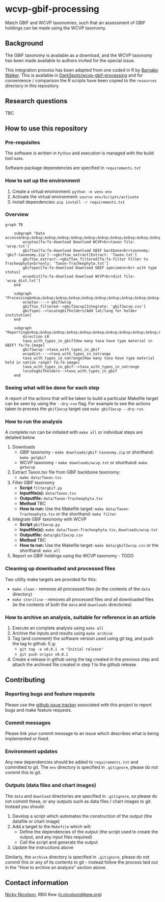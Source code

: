 # wcvp-gbif-processing
Match GBIF and WCVP taxonomies, such that an assessment of GBIF holdings can be made using the WCVP taxonomy.

## Background

The GBIF taxonomy is available as a download, and the WCVP taxonomy has been made available to authors invited for the special issue.

This integration process has been adapted from one coded in R by [Barnaby Walker](https://www.github.com/barnabywalker). This is available in [DarkSpots/wcvp-gbif-processing](https://github.com/DarkSpots/wcvp-gbif-processing) and for convenience / comparison the R scripts have been copied to the `resources` directory in this repository.

## Research questions

TBC

## How to use this repository

### Pre-requisites

The software is written in `Python` and execution is managed with the build tool `make`.

Software package dependencies are specified in `requirements.txt`

### How to set up the environment

1. Create a virtual environment: `python -m venv env`
2. Activate the virtual environment: `source env/Scripts/activate`
3. Install dependencies: `pip install -r requirements.txt`

### Overview
```mermaid
graph TB

    subgraph "Data access&nbsp;&nbsp;&nbsp;&nbsp;&nbsp;&nbsp;&nbsp;&nbsp;&nbsp;&nbsp;&nbsp;&nbsp;&nbsp;&nbsp;&nbsp;&nbsp;&nbsp;&nbsp;&nbsp;&nbsp;&nbsp;&nbsp;&nbsp;&nbsp;&nbsp;&nbsp;&nbsp;&nbsp;&nbsp;&nbsp;&nbsp;&nbsp;&nbsp;&nbsp;&nbsp;&nbsp;&nbsp;&nbsp;&nbsp;&nbsp;&nbsp;&nbsp;&nbsp;&nbsp;&nbsp;&nbsp;&nbsp;&nbsp;&nbsp;&nbsp;&nbsp;&nbsp;&nbsp;&nbsp;&nbsp;&nbsp;&nbsp;&nbsp;&nbsp;&nbsp;&nbsp;&nbsp;&nbsp;&nbsp;&nbsp;&nbsp;&nbsp;&nbsp;&nbsp;&nbsp;&nbsp;&nbsp;&nbsp;&nbsp;&nbsp;&nbsp;&nbsp;&nbsp;&nbsp;&nbsp;&nbsp;&nbsp;&nbsp;&nbsp;&nbsp;&nbsp;&nbsp;&nbsp;&nbsp;&nbsp;&nbsp;&nbsp;&nbsp;&nbsp;&nbsp;&nbsp;&nbsp;&nbsp;&nbsp;&nbsp;&nbsp;&nbsp;&nbsp;&nbsp;&nbsp;&nbsp;&nbsp;&nbsp;&nbsp;&nbsp;&nbsp;&nbsp;&nbsp;&nbsp;&nbsp;&nbsp;&nbsp;&nbsp;&nbsp;&nbsp;&nbsp;&nbsp;&nbsp;&nbsp;&nbsp;&nbsp;&nbsp;&nbsp;&nbsp;&nbsp;&nbsp;&nbsp;&nbsp;&nbsp;&nbsp;&nbsp;&nbsp;&nbsp;&nbsp;&nbsp;&nbsp;&nbsp;&nbsp;&nbsp;&nbsp;&nbsp;&nbsp;&nbsp;&nbsp;&nbsp;&nbsp;&nbsp;&nbsp;&nbsp;&nbsp;&nbsp;&nbsp;&nbsp;&nbsp;&nbsp;&nbsp;&nbsp;&nbsp;&nbsp;&nbsp;&nbsp;&nbsp;&nbsp;&nbsp;&nbsp;&nbsp;&nbsp;&nbsp;&nbsp;&nbsp;&nbsp;&nbsp;&nbsp;&nbsp;"
        wcvptax[fa:fa-download Download WCVP<br>taxon file: 'wcvp.txt']
        gbiftax[fa:fa-download Download GBIF backbone<br>taxonomy: 'gbif-taxonomy.zip']-->gbiftax_extract[Extract: 'Taxon.txt']
        gbiftax_extract-->gbiftax_filtered[fa:fa-filter Filter to Tracheophyta<br>only: 'Taxon-Tracheophyta.txt']
        gbifspec[fa:fa-download Download GBIF specimens<br> with type status]
        wcvpdist[fa:fa-download Download WCVP<br>dist file: 'wcvp_dist.txt']
    end

    subgraph "Processing&nbsp;&nbsp;&nbsp;&nbsp;&nbsp;&nbsp;&nbsp;&nbsp;&nbsp;&nbsp;&nbsp;&nbsp;&nbsp;&nbsp;&nbsp;&nbsp;&nbsp;&nbsp;&nbsp;&nbsp;&nbsp;&nbsp;&nbsp;&nbsp;&nbsp;&nbsp;&nbsp;&nbsp;&nbsp;&nbsp;&nbsp;&nbsp;&nbsp;&nbsp;&nbsp;&nbsp;&nbsp;&nbsp;&nbsp;&nbsp;&nbsp;&nbsp;&nbsp;&nbsp;&nbsp;&nbsp;&nbsp;&nbsp;&nbsp;&nbsp;&nbsp;&nbsp;&nbsp;&nbsp;&nbsp;&nbsp;&nbsp;&nbsp;&nbsp;&nbsp;&nbsp;&nbsp;&nbsp;&nbsp;&nbsp;&nbsp;&nbsp;&nbsp;&nbsp;&nbsp;&nbsp;&nbsp;&nbsp;&nbsp;&nbsp;&nbsp;&nbsp;&nbsp;&nbsp;&nbsp;&nbsp;&nbsp;&nbsp;&nbsp;&nbsp;&nbsp;&nbsp;&nbsp;&nbsp;&nbsp;&nbsp;&nbsp;&nbsp;&nbsp;&nbsp;&nbsp;&nbsp;&nbsp;&nbsp;&nbsp;&nbsp;&nbsp;&nbsp;&nbsp;&nbsp;&nbsp;&nbsp;&nbsp;&nbsp;&nbsp;&nbsp;&nbsp;&nbsp;&nbsp;&nbsp;&nbsp;&nbsp;&nbsp;&nbsp;&nbsp;&nbsp;&nbsp;&nbsp;&nbsp;&nbsp;&nbsp;&nbsp;&nbsp;&nbsp;&nbsp;&nbsp;&nbsp;&nbsp;&nbsp;&nbsp;&nbsp;&nbsp;&nbsp;&nbsp;&nbsp;&nbsp;&nbsp;&nbsp;&nbsp;"
        wcvptax----> gbif2wcvp
        gbiftax_filtered-->gbif2wcvp[Integrate: 'gbif2wcvp.csv']
        gbifspec-->locategbifholders[Add lat/long for holder institution]
    end

    subgraph "Reporting&nbsp;&nbsp;&nbsp;&nbsp;&nbsp;&nbsp;&nbsp;&nbsp;&nbsp;&nbsp;&nbsp;&nbsp;&nbsp;&nbsp;&nbsp;&nbsp;&nbsp;&nbsp;&nbsp;&nbsp;&nbsp;&nbsp;&nbsp;&nbsp;&nbsp;&nbsp;&nbsp;&nbsp;&nbsp;&nbsp;&nbsp;&nbsp;&nbsp;&nbsp;&nbsp;&nbsp;&nbsp;&nbsp;&nbsp;&nbsp;&nbsp;&nbsp;&nbsp;&nbsp;&nbsp;&nbsp;&nbsp;&nbsp;&nbsp;&nbsp;&nbsp;&nbsp;&nbsp;&nbsp;&nbsp;&nbsp;&nbsp;&nbsp;&nbsp;&nbsp;&nbsp;&nbsp;&nbsp;&nbsp;&nbsp;&nbsp;&nbsp;&nbsp;&nbsp;&nbsp;&nbsp;&nbsp;&nbsp;&nbsp;&nbsp;&nbsp;&nbsp;&nbsp;&nbsp;&nbsp;&nbsp;&nbsp;&nbsp;&nbsp;&nbsp;&nbsp;&nbsp;&nbsp;&nbsp;&nbsp;&nbsp;&nbsp;&nbsp;&nbsp;&nbsp;&nbsp;&nbsp;&nbsp;&nbsp;&nbsp;&nbsp;&nbsp;&nbsp;&nbsp;&nbsp;&nbsp;&nbsp;&nbsp;&nbsp;&nbsp;&nbsp;&nbsp;&nbsp;&nbsp;&nbsp;&nbsp;&nbsp;&nbsp;&nbsp;&nbsp;&nbsp;&nbsp;&nbsp;&nbsp;&nbsp;&nbsp;&nbsp;&nbsp;&nbsp;&nbsp;&nbsp;&nbsp;&nbsp;&nbsp;&nbsp;&nbsp;&nbsp;&nbsp;&nbsp;&nbsp;&nbsp;&nbsp;&nbsp;&nbsp;&nbsp;&nbsp;&nbsp;&nbsp;&nbsp;&nbsp;&nbsp;&nbsp;&nbsp;&nbsp;&nbsp;&nbsp;&nbsp;&nbsp;&nbsp;&nbsp;&nbsp;&nbsp;&nbsp;&nbsp;&nbsp;&nbsp;&nbsp;&nbsp;&nbsp;&nbsp;&nbsp;&nbsp;&nbsp;&nbsp;&nbsp;&nbsp;&nbsp;&nbsp;&nbsp;&nbsp;&nbsp;&nbsp;&nbsp;"
        direction LR
        taxa_with_types_in_gbif[How many taxa have type material in GBIF? fa:fa-image]
        gbif2wcvp-->taxa_with_types_in_gbif
        wcvpdist---->taxa_with_types_in_natrange
        taxa_with_types_in_natrange[How many taxa have type material held in native range? fa:fa-image]
        taxa_with_types_in_gbif-->taxa_with_types_in_natrange
        locategbifholders-->taxa_with_types_in_gbif
    end
```

### Seeing what will be done for each step

A report of the actions that will be taken to build a particular Makefile target can be seen by using the `--dry-run` flag. For example to see the actions taken to process the `gbif2wcvp` target use `make gbif2wcvp --dry-run`.

### How to run the analysis

A complete run can be initiated with `make all` or individual steps are detailed below.

1. Downloads
    - GBIF taxonomy - `make downloads/gbif-taxonomy.zip` or shorthand: `make getgbif`
    - WCVP taxonomy - `make downloads/wcvp.txt` or shorthand: `make getwcvp`
1. Extract Taxon.tsv file from GBIF backbone taxonomy:
    - `make data/Taxon.tsv`
1. Filter GBIF taxonomy
    - **Script** `filtergbif.py`
    - **Inputfile(s):** `data/Taxon.tsv`
    - **Outputfile:** `data/Taxon-Tracheophyta.tsv`
    - **Method** TBC
    - **How to run:** Use the Makefile target: `make data/Taxon-Tracheophyta.tsv` or the shorthand: `make filter`
1. Integrate GBIF taxonomy with WCVP
    - **Script** `gbif2wcvp.py`
    - **Inputfile(s):** `make data/Taxon-Tracheophyta.tsv`, `downloads/wcvp.txt`
    - **Outputfile:** `data/gbif2wcvp.csv`
    - **Method** TBC
    - **How to run:** Use the Makefile target: `make data/gbif2wcvp.csv` or the shorthand: `make all`
1. Report on GBIF holdings using the WCVP taxonomy - TODO

### Cleaning up downloaded and processed files

Two utility make targets are provided for this:

- `make clean` -  removes all processed files (ie the contents of the `data` directory)
- `make sterilise` - removes all processed files *and* all downloaded files (ie the contents of both the `data` and `downloads` directories)

### How to archive an analysis, suitable for reference in an article

1. Execute an complete analysis using `make all`
1. Archive the inputs and results using `make archive`
1. Tag (and comment) the software version used using git tag, and push the tag to github. E.g:
    - `git tag -a v0.0.1 -m "Initial release"`
    - `git push origin v0.0.1`
1. Create a release in github using the tag created in the previous step and attach the archived file created in step 1 to the github release


## Contributing

### Reporting bugs and feature requests

Please use the [github issue tracker](https://github.com/OA-WCVP/wcvp-gbif-processing/issues) associated with this project to report bugs and make feature requests.

### Commit messages

Please link your commit message to an issue which describes what is being implemented or fixed.


### Environment updates

Any new dependencies should be added to `requirements.txt` and committed to git. The `env` directory is specified in `.gitignore`, please do not commit this to git.

### Outputs (data files and chart images)

The `data` and `download` directories are specified in `.gitignore`, so please do not commit these, or any outputs such as data files / chart images to git. Instead you should:

1. Develop a script which automates the construction of the output (the datafile or chart image)
2. Add a target to the `Makefile` which will: 
    - Define the dependencies of the output (the script used to create the output, and any input files required)
    - Call the script and generate the output
3. Update the instructions above

Similarly, the `archive` directory is specified in `.gitignore`, please do not commit this or any of its contents to git - instead follow the process laid out in the "How to archive an analysis" section above.

## Contact information

[Nicky Nicolson](https://github.com/nickynicolson), RBG Kew (n.nicolson@kew.org)
